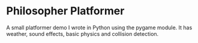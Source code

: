 # Philosopher Platformer

A small platformer demo I wrote in Python using the pygame module. It has weather, sound effects, basic physics and collision detection.
